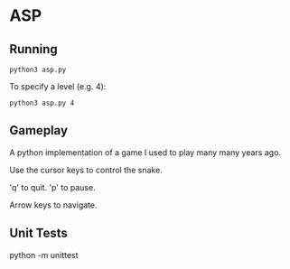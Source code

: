 # ASP

## Running

`python3 asp.py`

To specify a level (e.g. 4):

`python3 asp.py 4`
## Gameplay

A python implementation of a game I used to play many many years ago.

Use the cursor keys to control the snake.

'q' to quit.
'p' to pause.

Arrow keys to navigate.


## Unit Tests

python -m unittest